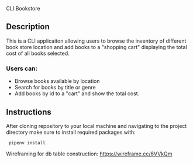 CLI Bookstore

## Description
This is a CLI applicaiton allowing users to browse the inventory of different book store location and add books to a "shopping cart" displaying the total cost of all books selected. 

### Users can:
- Browse books available by location
- Search for books by title or genre
- Add books by id to a "cart" and show the total cost. 

## Instructions

After cloning repository to your local machine and navigating to the project directory make sure to install required packages with:

``` pipenv install```

Wireframing for db table construction: https://wireframe.cc/6VVkQm

